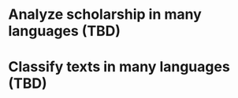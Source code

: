 # Analyze scholarship in many languages (TBD)

# Classify texts in many languages (TBD)

<!-- 
<span style="color:red"><span style="font-size:6em;">Revising for 2023 spring, check back in 2022 fall or [contact instructor](mailto:maji@austin.utexas.edu)</span></span>.
 -->